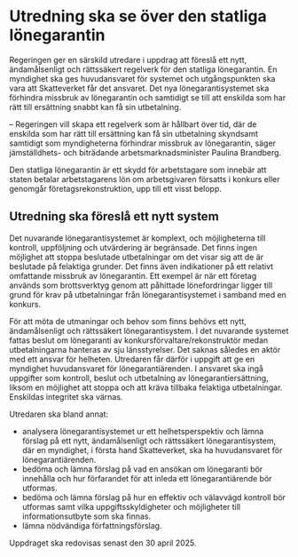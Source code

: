 # Utredning ska se över den statliga lönegarantin

Regeringen ger en särskild utredare i uppdrag att föreslå ett nytt, ändamålsenligt och rättssäkert regelverk för den statliga lönegarantin. En myndighet ska ges huvudansvaret för systemet och utgångspunkten ska vara att Skatteverket får det ansvaret. Det nya lönegarantisystemet ska förhindra missbruk av lönegarantin och samtidigt se till att enskilda som har rätt till ersättning snabbt kan få sin utbetalning.

– Regeringen vill skapa ett regelverk som är hållbart över tid, där de enskilda som har rätt till ersättning kan få sin utbetalning skyndsamt samtidigt som myndigheterna förhindrar missbruk av lönegarantin, säger jämställdhets- och biträdande arbetsmarknadsminister Paulina Brandberg.

Den statliga lönegarantin är ett skydd för arbetstagare som innebär att staten betalar arbetstagarens lön om arbetsgivaren försatts i konkurs eller genomgår företagsrekonstruktion, upp till ett visst belopp.

## Utredning ska föreslå ett nytt system

Det nuvarande lönegarantisystemet är komplext, och möjligheterna till kontroll, uppföljning och utvärdering är begränsade. Det finns ingen möjlighet att stoppa beslutade utbetalningar om det visar sig att de är beslutade på felaktiga grunder. Det finns även indikationer på ett relativt omfattande missbruk av lönegarantin. Ett exempel är när ett företag används som brottsverktyg genom att påhittade lönefordringar ligger till grund för krav på utbetalningar från lönegarantisystemet i samband med en konkurs.

För att möta de utmaningar och behov som finns behövs ett nytt, ändamålsenligt och rättssäkert lönegarantisystem. I det nuvarande systemet fattas beslut om lönegaranti av konkursförvaltare/rekonstruktör medan utbetalningarna hanteras av sju länsstyrelser. Det saknas således en aktör med ett ansvar för helheten. Utredaren får därför i uppgift att ge en myndighet huvudansvaret för lönegarantiärenden. I ansvaret ska ingå uppgifter som kontroll, beslut och utbetalning av lönegarantiersättning, liksom en möjlighet att stoppa och att kräva tillbaka felaktiga utbetalningar. Enskildas integritet ska värnas.

Utredaren ska bland annat:

* analysera lönegarantisystemet ur ett helhetsperspektiv och lämna förslag på ett nytt, ändamålsenligt och rättssäkert lönegarantisystem, där en myndighet, i första hand Skatteverket, ska ha huvudansvaret för lönegarantiärenden.
* bedöma och lämna förslag på vad en ansökan om lönegaranti bör innehålla och hur förfarandet för att inleda ett lönegarantiärende bör utformas.
* bedöma och lämna förslag på hur en effektiv och välavvägd kontroll bör utformas samt vilka uppgiftsskyldigheter och möjligheter till informationsutbyte som ska finnas.
* lämna nödvändiga författningsförslag.

Uppdraget ska redovisas senast den 30 april 2025.
